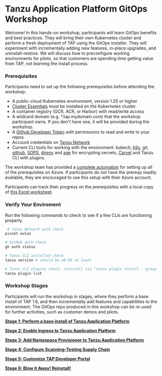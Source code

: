 # Tanzu Application Platform GitOps Workshop

Welcome! In this hands-on workshop, participants will learn GitOps benefits and best practices. They will bring their own Kubernetes cluster and perform a fresh deployment of TAP using the GitOps installer. They will experiment with incrementally adding new features, in-place upgrades, and uninstall-restore. We will discuss how to preconfigure working environments for pilots, so that customers are spending time getting value from TAP, not learning the install process.

### Prerequisites

Participants need to set up the following prerequisites before attending the workshop:
* A public-cloud Kubernetes environment, version 1.25 or higher
* [Cluster Essentials](https://docs.vmware.com/en/Cluster-Essentials-for-VMware-Tanzu/1.6/cluster-essentials/deploy.html) must be installed on the Kubernetes cluster.
* A container registry (GCR, ACR, or Harbor) with read/write access
* A wildcard domain (e.g. *.tap.mydomain.com) that the workshop participant owns. If you don't have one, it will be provided during the workshop.
* A [Github Developer Token](https://docs.github.com/en/authentication/keeping-your-account-and-data-secure/managing-your-personal-access-tokens#creating-a-personal-access-token-classic) with permissions to read and write to your repos
* Account credentials on [Tanzu Network](https://network.tanzu.vmware.com/)
* Current CLI tools for working with the environment: kubectl, [k9s](https://k9scli.io/topics/install/), git, [github](https://cli.github.com/manual/installation), [SOPS](https://github.com/mozilla/sops/releases), [direnv](https://direnv.net/) and [age](https://github.com/FiloSottile/age#installation) for encrypting secrets, [Carvel](https://carvel.dev/#install) and Tanzu CLI with plugins.

The workshop team has provided a [complete automation](infrastructure/) for setting up all of the prerequisites on Azure. If participants do not have the prereqs readily available, they are encouraged to use this setup with their Azure account.

Participants can track their progress on the prerequisites with a local copy of [this Excel worksheet](https://github.com/tanzu-end-to-end/tap-gitops-workshop/raw/main/Prereqs.xlsx).

### Verify Your Enviroment

Run the following commands to check to see if a few CLIs are functioning properly.

```bash
 # Tanzu Network auth check
pivnet eulas

# GitHub auth check
gh auth status

# Tanzu CLI installed check
tanzu version # should be v0.90 at least

# Tanzu CLI plugins check; reinstall via "tanzu plugin install --group vmware-tap/default:v1.6.1"
tanzu plugin list
```

### Workshop Stages

Participants will run the workshop in stages, where they perform a base install of TAP 1.6, and then incrementally add features and capabilities to the environment. The GitOps repo produced in this workshop can be re-used for further activities, such as customer demos and pilots.

[**Stage 1: Perform a base install of Tanzu Application Platform**](Stage-1-Base-Install.md)

[**Stage 2: Enable Ingress to Tanzu Application Platform**](Stage-2-Ingress.md)

[**Stage 3: Add Namespace Provisioner to Tanzu Application Platform**](Stage-3-Namespace-Provisioner.md)

[**Stage 4: Configure Scanning-Testing Supply Chain**](Stage-4-Scanning-Testing.md)

[**Stage 5: Customize TAP Developer Portal**](Stage-5-Customize-TDP.md)

[**Stage 6: Blow it Away! Reinstall!**](Stage-6-reinstall.md)


